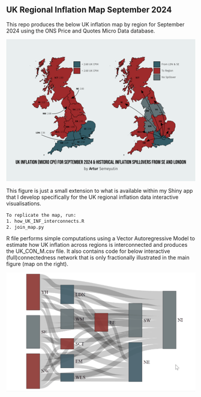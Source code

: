## UK Regional Inflation Map September 2024
This repo produces the below UK inflation map by region for September 2024 using the ONS Price and Quotes Micro Data database.

![](https://github.com/ASemeyutin/UK_reg_inf_Map_Sept2024/blob/main/AS_September2024.png)

This figure is just a small extension to what is available within my Shiny app that I develop specifically for the UK regional inflation data interactive visualisations.
````
To replicate the map, run:
1. how_UK_INF_interconnects.R
2. join_map.py
````
R file performs simple computations using a Vector Autoregressive Model to estimate how UK inflation across regions is interconnected and produces the UK_CON_M.csv file. It also contains code for below interactive (full)connectedness network that is only fractionally illustrated in the main figure (map on the right).

![](https://github.com/ASemeyutin/UK_reg_inf_Map_Sept2024/blob/main/UK_INF_NET.gif)